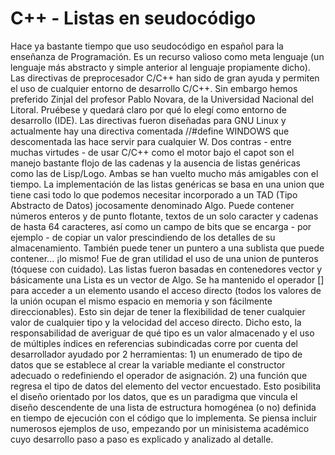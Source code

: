 # C++ - Listas en seudocódigo
Hace ya bastante tiempo que uso seudocódigo en español para la enseñanza de Programación.
Es un recurso valioso como meta lenguaje (un lenguaje más abstracto y simple anterior al lenguaje propiamente dicho).
Las directivas de preprocesador C/C++ han sido de gran ayuda y permiten el uso de cualquier entorno de desarrollo C/C++. Sin embargo hemos preferido ZinjaI del profesor Pablo Novara, de la Universidad Nacional del Litoral. Pruébese y quedará claro por qué lo elegí como entorno de desarrollo (IDE).
Las directivas fueron diseñadas para GNU Linux y actualmente hay una directiva comentada //#define WINDOWS que descomentada las hace servir para cualquier W.
Dos contras - entre muchas virtudes - de usar C/C++ como el motor bajo el capot son el manejo bastante flojo de las cadenas y la ausencia de listas genéricas como las de Lisp/Logo. Ambas se han vuelto mucho más amigables con el tiempo.
La implementación de las listas genéricas se basa en una union que tiene casi todo lo que podemos necesitar incorporado a un TAD (Tipo Abstracto de Datos) jocosamente denominado Algo. Puede contener números enteros y de punto flotante, textos de un solo caracter y cadenas de hasta 64 caracteres, así como un campo de bits que se encarga - por ejemplo - de copiar un valor prescindiendo de los detalles de su almacenamiento. También puede tener un puntero a una sublista que puede contener... ¡lo mismo! Fue de gran utilidad el uso de una union de punteros (tóquese con cuidado).
Las listas fueron basadas en contenedores vector y básicamente una Lista es un vector de Algo. Se ha mantenido el operador [] para acceder a un elemento usando el acceso directo (todos los valores de la unión ocupan el mismo espacio en memoria y son fácilmente direccionables). Esto sin dejar de tener la flexibilidad de tener cualquier valor de cualquier tipo y la velocidad del acceso directo. Dicho esto, la responsabilidad de averiguar de qué tipo es un valor almacenado y el uso de múltiples índices en referencias subindicadas corre por cuenta del desarrollador ayudado por 2  herramientas: 1) un enumerado de tipo de datos que se establece al crear la variable mediante el constructor adecuado o redefiniendo el operador de asignación. 2) una función que regresa el tipo de datos del elemento del vector<Algo> encuestado.
Esto posibilita el diseño orientado por los datos, que es un paradigma que vincula el diseño descendente de una lista de estructura homogénea (o no) definida en tiempo de ejecución con el código que lo implementa.
Se piensa incluir numerosos ejemplos de uso, empezando por un minisistema académico cuyo desarrollo paso a paso es explicado y analizado al detalle.
